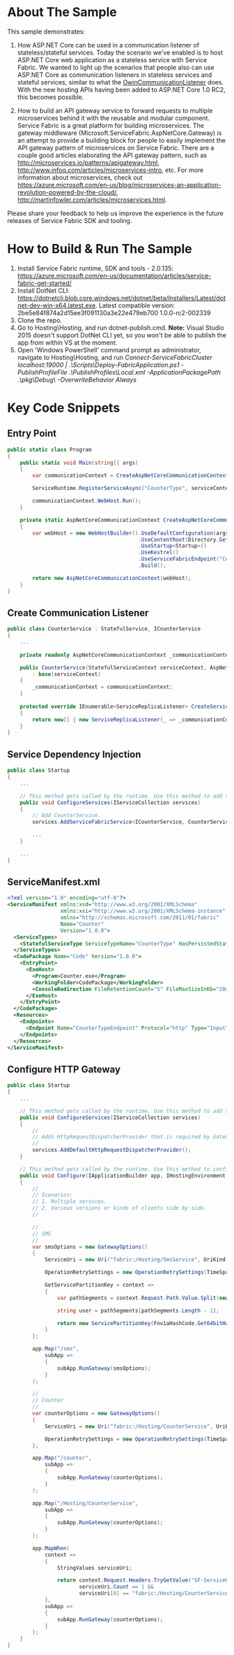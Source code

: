 # About The Sample

This sample demonstrates:

1. How ASP.NET Core can be used in a communication listener of stateless/stateful services. Today the scenario we've enabled is to host ASP.NET Core web application as a stateless service with Service Fabric. We wanted to light up the scenarios that people also can use ASP.NET Core as communication listeners in stateless services and stateful services, similar to what the [OwinCommunicationListener](https://github.com/Azure-Samples/service-fabric-dotnet-getting-started/blob/master/Services/WordCount/WordCount.Common/OwinCommunicationListener.cs) does. With the new hosting APIs having been added to ASP.NET Core 1.0 RC2, this becomes possible.

2. How to build an API gateway service to forward requests to multiple microservices behind it with the reusable and modular component. Service Fabric is a great platform for building microservices. The gateway middleware (Microsoft.ServiceFabric.AspNetCore.Gateway) is an attempt to provide a building block for people to easily implement the API gateway pattern of microservices on Service Fabric. There are a couple good articles elaborating the API gateway pattern, such as http://microservices.io/patterns/apigateway.html, http://www.infoq.com/articles/microservices-intro, etc. For more information about microservices, check out https://azure.microsoft.com/en-us/blog/microservices-an-application-revolution-powered-by-the-cloud/, http://martinfowler.com/articles/microservices.html.

Please share your feedback to help us improve the experience in the future releases of Service Fabric SDK and tooling.

# How to Build & Run The Sample

1. Install Service Fabric runtime, SDK and tools - 2.0.135: https://azure.microsoft.com/en-us/documentation/articles/service-fabric-get-started/
2. Install DotNet CLI: https://dotnetcli.blob.core.windows.net/dotnet/beta/Installers/Latest/dotnet-dev-win-x64.latest.exe. Latest compatible version: 2be5e84f874a2d15ee3f091130a3e22e479eb700 1.0.0-rc2-002339
3. Clone the repo.
4. Go to Hosting\Hosting, and run dotnet-publish.cmd. **Note:** Visual Studio 2015 doesn't support DotNet CLI yet, so you won't be able to publish the app from within VS at the moment.
5. Open 'Windows PowerShell' command prompt as administrator, navigate to Hosting\Hosting\, and run _Connect-ServiceFabricCluster  localhost:19000 | .\Scripts\Deploy-FabricApplication.ps1 -PublishProfileFile .\PublishProfiles\Local.xml -ApplicationPackagePath .\pkg\Debug\ -OverwriteBehavior Always_

# Key Code Snippets

## Entry Point
```csharp
public static class Program
{
    public static void Main(string[] args)
    {
        var communicationContext = CreateAspNetCoreCommunicationContext(args);

        ServiceRuntime.RegisterServiceAsync("CounterType", serviceContext => new CounterService(serviceContext, communicationContext)).GetAwaiter().GetResult();

        communicationContext.WebHost.Run();
    }

    private static AspNetCoreCommunicationContext CreateAspNetCoreCommunicationContext(string[] args)
    {
        var webHost = new WebHostBuilder().UseDefaultConfiguration(args)
                                          .UseContentRoot(Directory.GetCurrentDirectory())
                                          .UseStartup<Startup>()
                                          .UseKestrel()
                                          .UseServiceFabricEndpoint("CounterTypeEndpoint")
                                          .Build();

        return new AspNetCoreCommunicationContext(webHost);
    }
}
```

## Create Communication Listener
```csharp
public class CounterService : StatefulService, ICounterService
{
    ...
    
    private readonly AspNetCoreCommunicationContext _communicationContext;

    public CounterService(StatefulServiceContext serviceContext, AspNetCoreCommunicationContext communicationContext)
        : base(serviceContext)
    {
        _communicationContext = communicationContext;
    }
    
    protected override IEnumerable<ServiceReplicaListener> CreateServiceReplicaListeners()
    {
        return new[] { new ServiceReplicaListener(_ => _communicationContext.CreateCommunicationListener(this)) };
    }
}
```

## Service Dependency Injection
```csharp
public class Startup
{
    ...

    // This method gets called by the runtime. Use this method to add services to the container.
    public void ConfigureServices(IServiceCollection services)
    {
        // Add CounterService.
        services.AddServiceFabricService<ICounterService, CounterService>();

        ...
    }

    ...
}
```

## ServiceManifest.xml
```xml
<?xml version="1.0" encoding="utf-8"?>
<ServiceManifest xmlns:xsd="http://www.w3.org/2001/XMLSchema"
                 xmlns:xsi="http://www.w3.org/2001/XMLSchema-instance"
                 xmlns="http://schemas.microsoft.com/2011/01/fabric"
                 Name="Counter"
                 Version="1.0.0">
  <ServiceTypes>
    <StatefulServiceType ServiceTypeName="CounterType" HasPersistedState="true" />
  </ServiceTypes>
  <CodePackage Name="Code" Version="1.0.0">
    <EntryPoint>
      <ExeHost>
        <Program>Counter.exe</Program>
        <WorkingFolder>CodePackage</WorkingFolder>
        <ConsoleRedirection FileRetentionCount="5" FileMaxSizeInKb="2048" />
      </ExeHost>
    </EntryPoint>
  </CodePackage>
  <Resources>
    <Endpoints>
      <Endpoint Name="CounterTypeEndpoint" Protocol="http" Type="Input" />
    </Endpoints>
  </Resources>
</ServiceManifest>
```

## Configure HTTP Gateway
```csharp
public class Startup
{
    ...

    // This method gets called by the runtime. Use this method to add services to the container.
    public void ConfigureServices(IServiceCollection services)
    {
        //
        // Adds HttpRequestDispatcherProvider that is required by GatewayMiddleware.
        //
        services.AddDefaultHttpRequestDispatcherProvider();
    }

    // This method gets called by the runtime. Use this method to configure the HTTP request pipeline.
    public void Configure(IApplicationBuilder app, IHostingEnvironment env, ILoggerFactory loggerFactory)
    {
        //
        // Scenarios:
        // 1. Multiple services.
        // 2. Various versions or kinds of clients side by side.
        //

        //
        // SMS
        //
        var smsOptions = new GatewayOptions()
        {
            ServiceUri = new Uri("fabric:/Hosting/SmsService", UriKind.Absolute),

            OperationRetrySettings = new OperationRetrySettings(TimeSpan.FromSeconds(2), TimeSpan.FromSeconds(2), 30),

            GetServicePartitionKey = context =>
            {
                var pathSegments = context.Request.Path.Value.Split(new[] { '/' }, StringSplitOptions.RemoveEmptyEntries);

                string user = pathSegments[pathSegments.Length - 1];

                return new ServicePartitionKey(Fnv1aHashCode.Get64bitHashCode(user));
            }
        };

        app.Map("/sms",
            subApp =>
            {
                subApp.RunGateway(smsOptions);
            }
        );

        //
        // Counter
        //
        var counterOptions = new GatewayOptions()
        {
            ServiceUri = new Uri("fabric:/Hosting/CounterService", UriKind.Absolute),

            OperationRetrySettings = new OperationRetrySettings(TimeSpan.FromSeconds(2), TimeSpan.FromSeconds(2), 30)
        };

        app.Map("/counter",
            subApp =>
            {
                subApp.RunGateway(counterOptions);
            }
        );

        app.Map("/Hosting/CounterService",
            subApp =>
            {
                subApp.RunGateway(counterOptions);
            }
        );

        app.MapWhen(
            context =>
            {
                StringValues serviceUri;

                return context.Request.Headers.TryGetValue("SF-ServiceUri", out serviceUri) &&
                       serviceUri.Count == 1 &&
                       serviceUri[0] == "fabric:/Hosting/CounterService";
            },
            subApp =>
            {
                subApp.RunGateway(counterOptions);
            }
        );
    }
}
```
